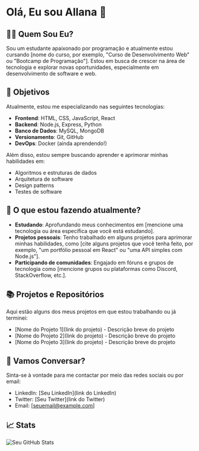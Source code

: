 # Olá, Eu sou Allana  👋

## 🧑‍💻 Quem Sou Eu?

Sou um estudante apaixonado por programação e atualmente estou cursando [nome do curso, por exemplo, "Curso de Desenvolvimento Web" ou "Bootcamp de Programação"]. Estou em busca de crescer na área de tecnologia e explorar novas oportunidades, especialmente em desenvolvimento de software e web.

## 🚀 Objetivos

Atualmente, estou me especializando nas seguintes tecnologias:

- **Frontend**: HTML, CSS, JavaScript, React
- **Backend**: Node.js, Express, Python
- **Banco de Dados**: MySQL, MongoDB
- **Versionamento**: Git, GitHub
- **DevOps**: Docker (ainda aprendendo!)

Além disso, estou sempre buscando aprender e aprimorar minhas habilidades em:

- Algoritmos e estruturas de dados
- Arquitetura de software
- Design patterns
- Testes de software

## 🔧 O que estou fazendo atualmente?

- **Estudando**: Aprofundando meus conhecimentos em [mencione uma tecnologia ou área específica que você está estudando].
- **Projetos pessoais**: Tenho trabalhado em alguns projetos para aprimorar minhas habilidades, como [cite alguns projetos que você tenha feito, por exemplo, "um portfólio pessoal em React" ou "uma API simples com Node.js"].
- **Participando de comunidades**: Engajado em fóruns e grupos de tecnologia como [mencione grupos ou plataformas como Discord, StackOverflow, etc.].

## 📚 Projetos e Repositórios

Aqui estão alguns dos meus projetos em que estou trabalhando ou já terminei:

- [Nome do Projeto 1](link do projeto) - Descrição breve do projeto
- [Nome do Projeto 2](link do projeto) - Descrição breve do projeto
- [Nome do Projeto 3](link do projeto) - Descrição breve do projeto

## 💬 Vamos Conversar?

Sinta-se à vontade para me contactar por meio das redes sociais ou por email:

- LinkedIn: [Seu LinkedIn](link do LinkedIn)
- Twitter: [Seu Twitter](link do Twitter)
- Email: [seuemail@example.com]

## 📈 Stats

![Seu GitHub Stats](https://github-readme-stats.vercel.app/api?username=seuusuario&show_icons=true&hide_title=true&count_private=true&hide=prs)


